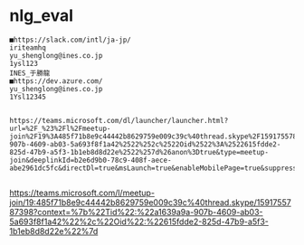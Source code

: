 # nlg_eval
```
■https://slack.com/intl/ja-jp/
iriteamhq
yu_shenglong@ines.co.jp
1ysl123
INES_于勝龍
■https://dev.azure.com/
yu_shenglong@ines.co.jp
1Ysl12345


```

```
https://teams.microsoft.com/dl/launcher/launcher.html?url=%2F_%23%2Fl%2Fmeetup-join%2F19%3A485f71b8e9c44442b8629759e009c39c%40thread.skype%2F1591755787398%3Fcontext%3D%257b%2522Tid%2522%3A%2522a1639a9a-907b-4609-ab03-5a693f8f1a42%2522%252c%2522Oid%2522%3A%2522615fdde2-825d-47b9-a5f3-1b1eb8d8d22e%2522%257d%26anon%3Dtrue&type=meetup-join&deeplinkId=b2e6d9b0-78c9-408f-aece-abe2961dc5fc&directDl=true&msLaunch=true&enableMobilePage=true&suppressPrompt=true


```
https://teams.microsoft.com/l/meetup-join/19:485f71b8e9c44442b8629759e009c39c%40thread.skype/1591755787398?context=%7b%22Tid%22:%22a1639a9a-907b-4609-ab03-5a693f8f1a42%22%2c%22Oid%22:%22615fdde2-825d-47b9-a5f3-1b1eb8d8d22e%22%7d


```
